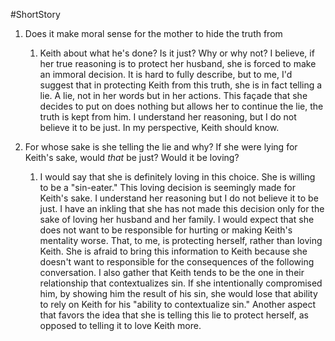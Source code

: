 #ShortStory
1. Does it make moral sense for the mother to hide the truth from
	1. Keith about what he's done? Is it just? Why or why not? I believe, if her true reasoning is to protect her husband, she is forced to make an immoral decision. It is hard to fully describe, but to me, I'd suggest that in protecting Keith from this truth, she is in fact telling a lie. A lie, not in her words but in her actions. This façade that she decides to put on does nothing but allows her to continue the lie, the truth is kept from him. I understand her reasoning, but I do not believe it to be just. In my perspective, Keith should know.  

1. For whose sake is she telling the lie and why? If she were lying for Keith's sake, would _that_ be just? Would it be loving?
	1. I would say that she is definitely loving in this choice. She is willing to be a "sin-eater." This loving decision is seemingly made for Keith's sake. I understand her reasoning but I do not believe it to be just. I have an inkling that she has not made this decision only for the sake of loving her husband and her family. I would expect that she does not want to be responsible for hurting or making Keith's mentality worse. That, to me, is protecting herself, rather than loving Keith. She is afraid to bring this information to Keith because she doesn't want to responsible for the consequences of the following conversation. I also gather that Keith tends to be the one in their relationship that contextualizes sin. If she intentionally compromised him, by showing him the result of his sin, she would lose that ability to rely on Keith for his "ability to contextualize sin." Another aspect that favors the idea that she is telling this lie to protect herself, as opposed to telling it to love Keith more.  